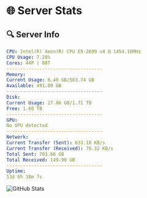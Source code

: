 # 🌐 Server Stats
## 🔍 Server Info
```yaml
CPU: Intel(R) Xeon(R) CPU E5-2699 v4 @ 1454.16MHz
CPU Usage: 7.20%
Cores: 44P | 88T
-----------------------------------
Memory:
Current Usage: 8.40 GB/503.74 GB
Available: 491.89 GB
-----------------------------------
Disk:
Current Usage: 27.86 GB/1.71 TB
Free: 1.60 TB
-----------------------------------
GPU:
No GPU detected
-----------------------------------
Network:
Current Transfer (Sent): 633.18 KB/s
Current Transfer (Received): 70.32 KB/s
Total Sent: 703.66 GB
Total Received: 149.90 GB
-----------------------------------
Uptime:
13d 6h 38m 7s
```
![GitHub Stats](https://img.shields.io/badge/Updated-2025-05-02_23:46:55-blue)